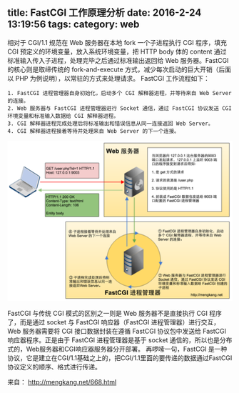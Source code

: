 title: FastCGI 工作原理分析
date: 2016-2-24 13:19:56
tags: 
category: web
---

相对于 CGI/1.1 规范在 Web 服务器在本地 fork 一个子进程执行 CGI 程序，填充 CGI 预定义的环境变量，放入系统环境变量，把 HTTP body 体的 content 通过标准输入传入子进程，处理完毕之后通过标准输出返回给 Web 服务器。FastCGI 的核心则是取缔传统的 fork-and-execute 方式，减少每次启动的巨大开销（后面以 PHP 为例说明），以常驻的方式来处理请求。
FastCGI 工作流程如下：
```
1. FastCGI 进程管理器自身初始化，启动多个 CGI 解释器进程，并等待来自 Web Server 的连接。
2. Web 服务器与 FastCGI 进程管理器进行 Socket 通信，通过 FastCGI 协议发送 CGI 环境变量和标准输入数据给 CGI 解释器进程。
3. CGI 解释器进程完成处理后将标准输出和错误信息从同一连接返回 Web Server。
4. CGI 解释器进程接着等待并处理来自 Web Server 的下一个连接。
```

![](/images/other/fcgi.png)

FastCGI 与传统 CGI 模式的区别之一则是 Web 服务器不是直接执行 CGI 程序了，而是通过 socket 与 FastCGI 响应器（FastCGI 进程管理器）进行交互，Web 服务器需要将 CGI 接口数据封装在遵循 FastCGI 协议包中发送给 FastCGI 响应器程序。正是由于 FastCGI 进程管理器是基于 socket 通信的，所以也是分布式的，Web服务器和CGI响应器服务器分开部署。
再啰嗦一句，FastCGI 是一种协议，它是建立在CGI/1.1基础之上的，把CGI/1.1里面的要传递的数据通过FastCGI协议定义的顺序、格式进行传递。

来自： http://mengkang.net/668.html